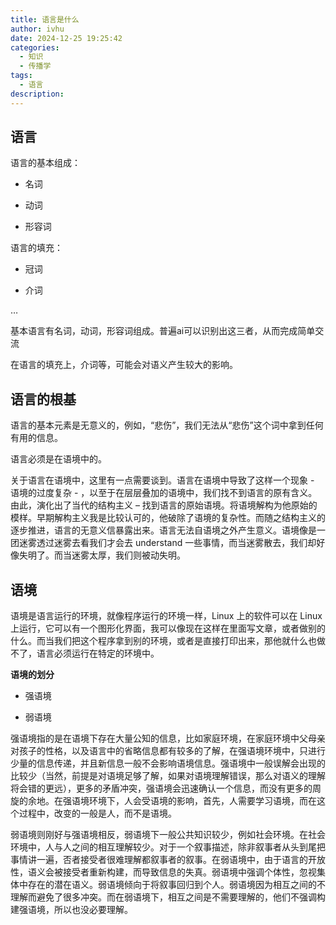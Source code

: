 ```yaml
---
title: 语言是什么
author: ivhu
date: 2024-12-25 19:25:42
categories:
  - 知识
  - 传播学
tags:
  - 语言
description:
---
```


## 语言

语言的基本组成：

- 名词

- 动词

- 形容词

语言的填充：

- 冠词

- 介词

…

基本语言有名词，动词，形容词组成。普遍ai可以识别出这三者，从而完成简单交流

在语言的填充上，介词等，可能会对语义产生较大的影响。

## 语言的根基

语言的基本元素是无意义的，例如，“悲伤”，我们无法从“悲伤”这个词中拿到任何有用的信息。

语言必须是在语境中的。

关于语言在语境中，这里有一点需要谈到。语言在语境中导致了这样一个现象 - 语境的过度复杂 - ，以至于在层层叠加的语境中，我们找不到语言的原有含义。由此，演化出了当代的结构主义 – 找到语言的原始语境。将语境解构为他原始的模样。早期解构主义我是比较认可的，他破除了语境的复杂性。而随之结构主义的逐步推进，语言的无意义信暴露出来。语言无法自语境之外产生意义。语境像是一团迷雾透过迷雾去看我们才会去 understand 一些事情，而当迷雾散去，我们却好像失明了。而当迷雾太厚，我们则被动失明。

## 语境

语境是语言运行的环境，就像程序运行的环境一样，Linux 上的软件可以在 Linux 上运行，它可以有一个图形化界面，我可以像现在这样在里面写文章，或者做别的什么。而当我们把这个程序拿到别的环境，或者是直接打印出来，那他就什么也做不了，语言必须运行在特定的环境中。

**语境的划分**

- 强语境

- 弱语境

强语境指的是在语境下存在大量公知的信息，比如家庭环境，在家庭环境中父母亲对孩子的性格，以及语言中的省略信息都有较多的了解，在强语境环境中，只进行少量的信息传递，并且新信息一般不会影响语境信息。强语境中一般误解会出现的比较少（当然，前提是对语境足够了解，如果对语境理解错误，那么对语义的理解将会错的更远），更多的矛盾冲突，强语境会迅速确认一个信息，而没有更多的周旋的余地。在强语境环境下，人会受语境的影响，首先，人需要学习语境，而在这个过程中，改变的一般是人，而不是语境。

弱语境则刚好与强语境相反，弱语境下一般公共知识较少，例如社会环境。在社会环境中，人与人之间的相互理解较少。对于一个叙事描述，除非叙事者从头到尾把事情讲一遍，否者接受者很难理解都叙事者的叙事。在弱语境中，由于语言的开放性，语义会被接受者重新构建，而导致信息的失真。弱语境中强调个体性，忽视集体中存在的潜在语义。弱语境倾向于将叙事回归到个人。弱语境因为相互之间的不理解而避免了很多冲突。而在弱语境下，相互之间是不需要理解的，他们不强调构建强语境，所以也没必要理解。
